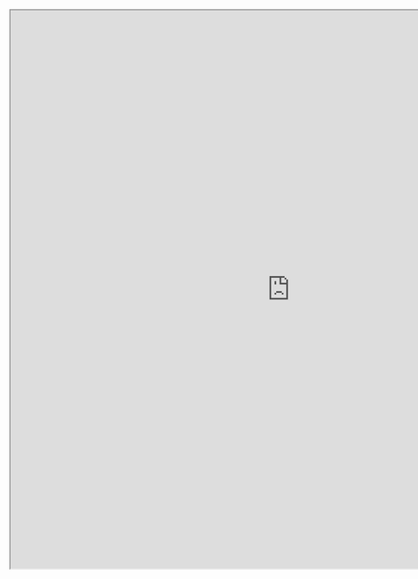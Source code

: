 <iframe width="1000" height="1000" src="https://docs.google.com/spreadsheets/d/e/2PACX-1vTFsk2YNK1c9r5vEjZy2YHRED3fgXDpfCbcRv7acmkJ0OTUrYLyfwPYVYuYe_Di64-2NdZNseNSZe66/pubhtml?widget=true&amp;headers=false"></iframe>
